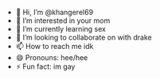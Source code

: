 - 👋 Hi, I’m @khangerel69
- 👀 I’m interested in your mom
- 🌱 I’m currently learning sex
- 💞️ I’m looking to collaborate on with drake
- 📫 How to reach me idk
- 😄 Pronouns: hee/hee
- ⚡ Fun fact: im gay

<!---
khangerel69/khangerel69 is a ✨ special ✨ repository because its `README.md` (this file) appears on your GitHub profile.
You can click the Preview link to take a look at your changes.
--->
